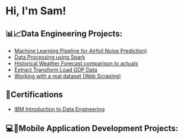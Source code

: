 <h1>Hi, I'm Sam! </h1>

<h2> 📊📈Data Engineering Projects:</h2>

  - [Machine Learning Pipeline for Airfoil Noise Prediction)]( https://github.com/SamNthoroane/Machine-Learning-Pipeline/tree/main)
  - [Data Processing using Spark](https://github.com/SamNthoroane/Data-Processing-using-Spark/tree/main)
  - [Historical Weather Forecast comparison to actuals](https://github.com/joshmadakor1/4chan-Image-Analysis-Middleware-C964) 
  - [Extract Transform Load GDP Data](https://github.com/SamNthoroane/Extract-Transform-Load-GDP-Data/tree/main)
  - [Working with a real dataset (Web Scraping)](https://github.com/SamNthoroane/Working-with-a-Real-Dataset-Web-Scraping-/tree/main)
  
<h2> 📄Certifications</h2>

  - [IBM Introduction to Data Engineering](https://coursera.org/share/f5961f2b344af16d840c6d4066c194a5)
<h2> 💻📱Mobile Application Development Projects: </h2>

<!--
**joshmadakor1/joshmadakor1** is a ✨ _special_ ✨ repository because its `README.md` (this file) appears on your GitHub profile.

Here are some ideas to get you started:

- 🔭 I’m currently working on ...
- 🌱 I’m currently learning ...
- 👯 I’m looking to collaborate on ...
- 🤔 I’m looking for help with ...
- 💬 Ask me about ...
- 📫 How to reach me: ...
- 😄 Pronouns: ...
- ⚡ Fun fact: ...
-->

